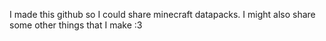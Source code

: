 I made this github so I could share minecraft datapacks.
I might also share some other things that I make :3
